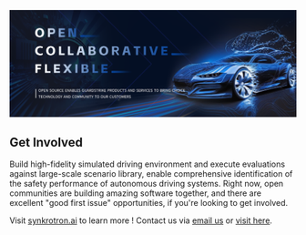 ![Open Source at GuardStrike](https://github.com/guardstrikelab/.github/blob/main/images/guardstrike-open-ai.png) 

## Get Involved
Build high-fidelity simulated driving environment and execute evaluations against large-scale scenario library, enable comprehensive identification of the safety performance of autonomous driving systems.
Right now, open communities are building amazing software together, and there are excellent "good first issue" opportunities, if you're looking to get involved.

[//]: # (* [Based on open source to establish a full stack intelligent vehicle unified platform]&#40;https://www.carsmos.ai/projects/&#41;)

[//]: # (* [To provide a data and control bridge for the communication between Carla and Apollo]&#40;https://github.com/guardstrikelab/carla_apollo_bridge&#41;)

[//]: # (* [Chinese community for carla projects]&#40;https://carla.org.cn/#/&#41;)

Visit [synkrotron.ai](http://www.synkrotron.ai/?lang=en) to learn more ! Contact us via <a href="mailto:labs@synkrotron.cn">email us</a> or [visit here](http://www.synkrotron.ai/index.html#contact).

[//]: # (----)

[//]: # ()
[//]: # ([Large-scale high-throughput simulations]&#40;http://www.synkrotron.ai/tech.html&#41; in the Cloud, effectively drives over millions of miles per day. For more information see the [Technology of product FAQ]&#40;https://bbs.carla.org.cn/&#41;.)
